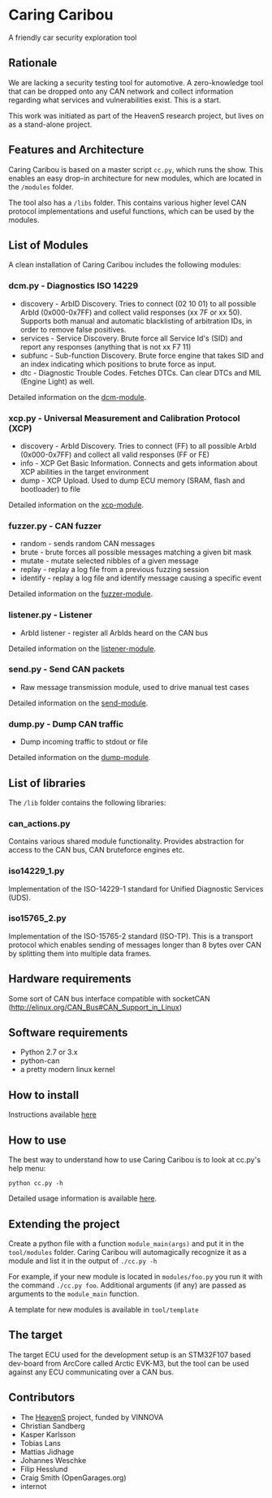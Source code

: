 # Caring Caribou
A friendly car security exploration tool

## Rationale
We are lacking a security testing tool for automotive. A zero-knowledge tool that can be dropped onto any CAN network and collect information regarding what services and vulnerabilities exist. This is a start.

This work was initiated as part of the HeavenS research project, but lives on as a stand-alone project.

## Features and Architecture
Caring Caribou is based on a master script `cc.py`, which runs the show. This enables an easy drop-in architecture for new modules, which are located in the `/modules` folder.

The tool also has a `/libs` folder. This contains various higher level CAN protocol implementations and useful functions, which can be used by the modules.

## List of Modules
A clean installation of Caring Caribou includes the following modules:

### dcm.py - Diagnostics ISO 14229
- discovery - ArbID Discovery. Tries to connect (02 10 01) to all possible ArbId (0x000-0x7FF) and collect valid responses (xx 7F or xx 50). Supports both manual and automatic blacklisting of arbitration IDs, in order to remove false positives.
- services - Service Discovery. Brute force all Service Id's (SID) and report any responses (anything that is not xx F7 11)
- subfunc - Sub-function Discovery. Brute force engine that takes SID and an index indicating which positions to brute force as input.
- dtc - Diagnostic Trouble Codes.  Fetches DTCs.  Can clear DTCs and MIL (Engine Light) as well.

Detailed information on the [dcm-module](https://github.com/CaringCaribou/caringcaribou/blob/master/documentation/dcm.md).

### xcp.py - Universal Measurement and Calibration Protocol (XCP)
- discovery - ArbId Discovery. Tries to connect (FF) to all possible ArbId (0x000-0x7FF) and collect all valid responses (FF or FE)
- info - XCP Get Basic Information. Connects and gets information about XCP abilities in the target environment
- dump - XCP Upload. Used to dump ECU memory (SRAM, flash and bootloader) to file 

Detailed information on the [xcp-module](https://github.com/CaringCaribou/caringcaribou/blob/master/documentation/xcp.md).

### fuzzer.py - CAN fuzzer
- random - sends random CAN messages
- brute - brute forces all possible messages matching a given bit mask
- mutate - mutate selected nibbles of a given message
- replay - replay a log file from a previous fuzzing session
- identify - replay a log file and identify message causing a specific event

Detailed information on the [fuzzer-module](https://github.com/CaringCaribou/caringcaribou/blob/master/documentation/fuzzer.md).

### listener.py - Listener
- ArbId listener - register all ArbIds heard on the CAN bus

Detailed information on the [listener-module](https://github.com/CaringCaribou/caringcaribou/blob/master/documentation/listener.md).

### send.py - Send CAN packets
- Raw message transmission module, used to drive manual test cases

Detailed information on the [send-module](https://github.com/CaringCaribou/caringcaribou/blob/master/documentation/send.md).

### dump.py - Dump CAN traffic
- Dump incoming traffic to stdout or file

Detailed information on the [dump-module](https://github.com/CaringCaribou/caringcaribou/blob/master/documentation/dump.md).

## List of libraries
The `/lib` folder contains the following libraries:

### can_actions.py
Contains various shared module functionality. Provides abstraction for access to the CAN bus, CAN bruteforce engines etc.

### iso14229_1.py
Implementation of the ISO-14229-1 standard for Unified Diagnostic Services (UDS).

### iso15765_2.py
Implementation of the ISO-15765-2 standard (ISO-TP). This is a transport protocol which enables sending of messages longer than 8 bytes over CAN by splitting them into multiple data frames.

## Hardware requirements
Some sort of CAN bus interface compatible with socketCAN (http://elinux.org/CAN_Bus#CAN_Support_in_Linux)

## Software requirements
- Python 2.7 or 3.x
- python-can
- a pretty modern linux kernel

## How to install
Instructions available [here](https://github.com/CaringCaribou/caringcaribou/blob/master/documentation/howtoinstall.md)

## How to use
The best way to understand how to use Caring Caribou is to look at cc.py's help menu:
    
    python cc.py -h

Detailed usage information is available [here](https://github.com/CaringCaribou/caringcaribou/blob/master/documentation/howtouse.md). 

## Extending the project
Create a python file with a function `module_main(args)` and put it in the ```tool/modules``` folder. Caring Caribou will automagically recognize it as a module and list it in the output of `./cc.py -h`

For example, if your new module is located in `modules/foo.py` you run it with the command `./cc.py foo`. Additional arguments (if any) are passed as arguments to the `module_main` function.

A template for new modules is available in `tool/template`

## The target
The target ECU used for the development setup is an STM32F107 based dev-board from ArcCore called Arctic EVK-M3, but the tool can be used against any ECU communicating over a CAN bus.

## Contributors
* The [HeavenS](http://www.vinnova.se/sv/Resultat/Projekt/Effekta/HEAVENS-HEAling-Vulnerabilities-to-ENhance-Software-Security-and-Safety/) project, funded by VINNOVA
* Christian Sandberg
* Kasper Karlsson
* Tobias Lans
* Mattias Jidhage
* Johannes Weschke
* Filip Hesslund
* Craig Smith (OpenGarages.org)
* internot
